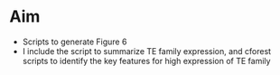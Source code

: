 # Aim

* Scripts to generate Figure 6
* I include the script to summarize TE family expression, and cforest scripts to identify the key features for high expression of TE family